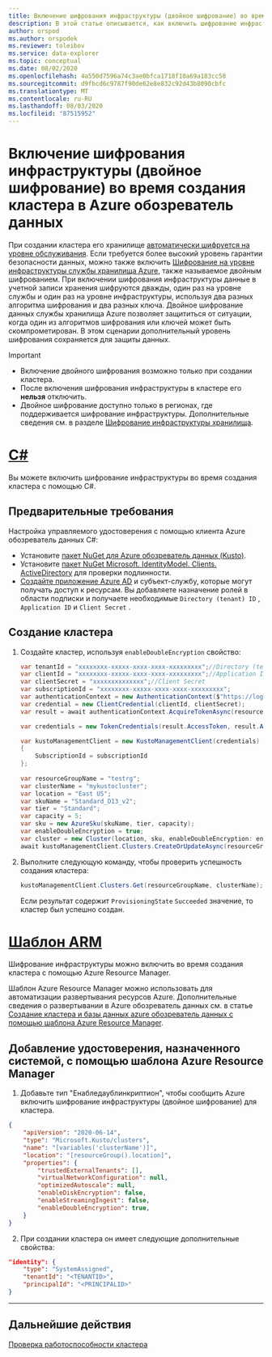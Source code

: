 ```yaml
---
title: Включение шифрования инфраструктуры (двойное шифрование) во время создания кластера в Azure обозреватель данных
description: В этой статье описывается, как включить шифрование инфраструктуры (двойное шифрование) во время создания кластера в обозреватель данных Azure.
author: orspod
ms.author: orspodek
ms.reviewer: toleibov
ms.service: data-explorer
ms.topic: conceptual
ms.date: 08/02/2020
ms.openlocfilehash: 4a550d7596a74c3ae0bfca1718f10a69a183cc58
ms.sourcegitcommit: d9fbcd6c9787f90de62e8e832c92d43b8090cbfc
ms.translationtype: MT
ms.contentlocale: ru-RU
ms.lasthandoff: 08/03/2020
ms.locfileid: "87515952"
---
```

# <a name="enable-infrastructure-encryption-double-encryption-during-cluster-creation-in-azure-data-explorer"></a>Включение шифрования инфраструктуры (двойное шифрование) во время создания кластера в Azure обозреватель данных
  
При создании кластера его хранилище [автоматически шифруется на уровне обслуживания](/azure/storage/common/storage-service-encryption). Если требуется более высокий уровень гарантии безопасности данных, можно также включить [Шифрование на уровне инфраструктуры службы хранилища Azure](/azure/storage/common/infrastructure-encryption-enable), также называемое двойным шифрованием. При включении шифрования инфраструктуры данные в учетной записи хранения шифруются дважды, один раз на уровне службы и один раз на уровне инфраструктуры, используя два разных алгоритма шифрования и два разных ключа. Двойное шифрование данных службы хранилища Azure позволяет защититься от ситуации, когда один из алгоритмов шифрования или ключей может быть скомпрометирован. В этом сценарии дополнительный уровень шифрования сохраняется для защиты данных.

> [!IMPORTANT]
> * Включение двойного шифрования возможно только при создании кластера.
> * После включения шифрования инфраструктуры в кластере его **нельзя** отключить.
> * Двойное шифрование доступно только в регионах, где поддерживается шифрование инфраструктуры. Дополнительные сведения см. в разделе [Шифрование инфраструктуры хранилища](/azure/storage/common/infrastructure-encryption-enable).

# <a name="c"></a>[C#](#tab/c-sharp)

Вы можете включить шифрование инфраструктуры во время создания кластера с помощью C#.

## <a name="prerequisites"></a>Предварительные требования

Настройка управляемого удостоверения с помощью клиента Azure обозреватель данных C#:

* Установите [пакет NuGet для Azure обозреватель данных (Kusto)](https://www.nuget.org/packages/Microsoft.Azure.Management.Kusto/).
* Установите [пакет NuGet Microsoft. IdentityModel. Clients. ActiveDirectory](https://www.nuget.org/packages/Microsoft.IdentityModel.Clients.ActiveDirectory/) для проверки подлинности.
* [Создайте приложение Azure AD](/azure/active-directory/develop/howto-create-service-principal-portal) и субъект-службу, которые могут получать доступ к ресурсам. Вы добавляете назначение ролей в области подписки и получаете необходимые `Directory (tenant) ID` , `Application ID` и `Client Secret` .

## <a name="create-your-cluster"></a>Создание кластера

1. Создайте кластер, используя `enableDoubleEncryption` свойство:

    ```csharp
    var tenantId = "xxxxxxxx-xxxxx-xxxx-xxxx-xxxxxxxxx";//Directory (tenant) ID
    var clientId = "xxxxxxxx-xxxxx-xxxx-xxxx-xxxxxxxxx";//Application ID
    var clientSecret = "xxxxxxxxxxxxxx";//Client Secret
    var subscriptionId = "xxxxxxxx-xxxxx-xxxx-xxxx-xxxxxxxxx";
    var authenticationContext = new AuthenticationContext($"https://login.windows.net/{tenantId}");
    var credential = new ClientCredential(clientId, clientSecret);
    var result = await authenticationContext.AcquireTokenAsync(resource: "https://management.core.windows.net/", clientCredential: credential);
    
    var credentials = new TokenCredentials(result.AccessToken, result.AccessTokenType);
    
    var kustoManagementClient = new KustoManagementClient(credentials)
    {
        SubscriptionId = subscriptionId
    };
                                                                                                    
    var resourceGroupName = "testrg";
    var clusterName = "mykustocluster";
    var location = "East US";
    var skuName = "Standard_D13_v2";
    var tier = "Standard";
    var capacity = 5;
    var sku = new AzureSku(skuName, tier, capacity);
    var enableDoubleEncryption = true;
    var cluster = new Cluster(location, sku, enableDoubleEncryption: enableDoubleEncryption);
    await kustoManagementClient.Clusters.CreateOrUpdateAsync(resourceGroupName, clusterName, cluster);
    ```
    
2. Выполните следующую команду, чтобы проверить успешность создания кластера:

    ```csharp
    kustoManagementClient.Clusters.Get(resourceGroupName, clusterName);
    ```

    Если результат содержит `ProvisioningState` `Succeeded` значение, то кластер был успешно создан.

# <a name="arm-template"></a>[Шаблон ARM](#tab/arm)

Шифрование инфраструктуры можно включить во время создания кластера с помощью Azure Resource Manager.

Шаблон Azure Resource Manager можно использовать для автоматизации развертывания ресурсов Azure. Дополнительные сведения о развертывании в Azure обозреватель данных см. в статье [Создание кластера и базы данных azure обозреватель данных с помощью шаблона Azure Resource Manager](create-cluster-database-resource-manager.md).

## <a name="add-a-system-assigned-identity-using-an-azure-resource-manager-template"></a>Добавление удостоверения, назначенного системой, с помощью шаблона Azure Resource Manager

1. Добавьте тип "Енабледаублинкриптион", чтобы сообщить Azure включить шифрование инфраструктуры (двойное шифрование) для кластера.

```json
{
    "apiVersion": "2020-06-14",
    "type": "Microsoft.Kusto/clusters",
    "name": "[variables('clusterName')]",
    "location": "[resourceGroup().location]",
    "properties": {
        "trustedExternalTenants": [],
        "virtualNetworkConfiguration": null,
        "optimizedAutoscale": null,
        "enableDiskEncryption": false,
        "enableStreamingIngest": false,
        "enableDoubleEncryption": true,
    }
}
```

2. При создании кластера он имеет следующие дополнительные свойства:

```json
"identity": {
    "type": "SystemAssigned",
    "tenantId": "<TENANTID>",
    "principalId": "<PRINCIPALID>"
}
```
---

## <a name="next-steps"></a>Дальнейшие действия

[Проверка работоспособности кластера](check-cluster-health.md)
